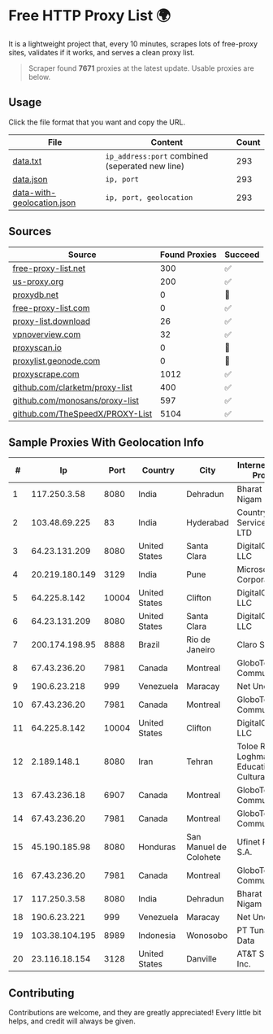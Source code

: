 
# Free HTTP Proxy List 🌍

It is a lightweight project that, every 10 minutes, scrapes lots of free-proxy sites, validates if it works, and serves a clean proxy list.


> Scraper found **7671** proxies at the latest update. Usable proxies are below.

## Usage

Click the file format that you want and copy the URL.


|File|Content|Count|
|----|-------|-----|
|[data.txt](https://raw.githubusercontent.com/themiralay/Proxy-List-World/master/data.txt)|`ip_address:port` combined (seperated new line)|293|
|[data.json](https://raw.githubusercontent.com/themiralay/Proxy-List-World/master/data.json)|`ip, port`|293|
|[data-with-geolocation.json](https://raw.githubusercontent.com/themiralay/Proxy-List-World/master/data-with-geolocation.json)|`ip, port, geolocation`|293|

## Sources

|Source|Found Proxies|Succeed|
|------|-------------|-------|
|[free-proxy-list.net](https://free-proxy-list.net)|300|✅|
|[us-proxy.org](https://www.us-proxy.org)|200|✅|
|[proxydb.net](http://proxydb.net)|0|🚫|
|[free-proxy-list.com](https://free-proxy-list.com/?page=&port=&type%5B%5D=http&type%5B%5D=https&up_time=0&search=Search)|0|✅|
|[proxy-list.download](https://www.proxy-list.download/HTTP)|26|✅|
|[vpnoverview.com](https://vpnoverview.com/privacy/anonymous-browsing/free-proxy-servers)|32|✅|
|[proxyscan.io](https://www.proxyscan.io)|0|🚫|
|[proxylist.geonode.com](https://proxylist.geonode.com/api/proxy-list?limit=300&page=1&sort_by=lastChecked&sort_type=desc&protocols=http,https)|0|🚫|
|[proxyscrape.com](https://api.proxyscrape.com/v2/?request=displayproxies&protocol=http&timeout=10000&country=all&ssl=all&anonymity=all)|1012|✅|
|[github.com/clarketm/proxy-list](https://raw.githubusercontent.com/clarketm/proxy-list/master/proxy-list-raw.txt)|400|✅|
|[github.com/monosans/proxy-list](https://raw.githubusercontent.com/monosans/proxy-list/main/proxies/http.txt)|597|✅|
|[github.com/TheSpeedX/PROXY-List](https://raw.githubusercontent.com/TheSpeedX/PROXY-List/master/http.txt)|5104|✅|


## Sample Proxies With Geolocation Info

|#|Ip|Port|Country|City|Internet Service Provider|
|-|--|----|-------|----|-------------------------|
|1|117.250.3.58|8080|India|Dehradun|Bharat Sanchar Nigam Ltd|
|2|103.48.69.225|83|India|Hyderabad|Country Online Services PVT LTD|
|3|64.23.131.209|8080|United States|Santa Clara|DigitalOcean, LLC|
|4|20.219.180.149|3129|India|Pune|Microsoft Corporation|
|5|64.225.8.142|10004|United States|Clifton|DigitalOcean, LLC|
|6|64.23.131.209|8080|United States|Santa Clara|DigitalOcean, LLC|
|7|200.174.198.95|8888|Brazil|Rio de Janeiro|Claro S.A|
|8|67.43.236.20|7981|Canada|Montreal|GloboTech Communications|
|9|190.6.23.218|999|Venezuela|Maracay|Net Uno|
|10|67.43.236.20|7981|Canada|Montreal|GloboTech Communications|
|11|64.225.8.142|10004|United States|Clifton|DigitalOcean, LLC|
|12|2.189.148.1|8080|Iran|Tehran|Toloe Rayaneh Loghman Educational and Cultural Co.|
|13|67.43.236.18|6907|Canada|Montreal|GloboTech Communications|
|14|67.43.236.20|7981|Canada|Montreal|GloboTech Communications|
|15|45.190.185.98|8080|Honduras|San Manuel de Colohete|Ufinet Panama S.A.|
|16|67.43.236.20|7981|Canada|Montreal|GloboTech Communications|
|17|117.250.3.58|8080|India|Dehradun|Bharat Sanchar Nigam Ltd|
|18|190.6.23.221|999|Venezuela|Maracay|Net Uno|
|19|103.38.104.195|8989|Indonesia|Wonosobo|PT Tunas Media Data|
|20|23.116.18.154|3128|United States|Danville|AT&T Services, Inc.|



## Contributing

Contributions are welcome, and they are greatly appreciated! Every
little bit helps, and credit will always be given.


